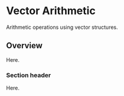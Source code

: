 # Vector Arithmetic

Arithmetic operations using vector structures.

## Overview

Here.

### Section header

Here.
